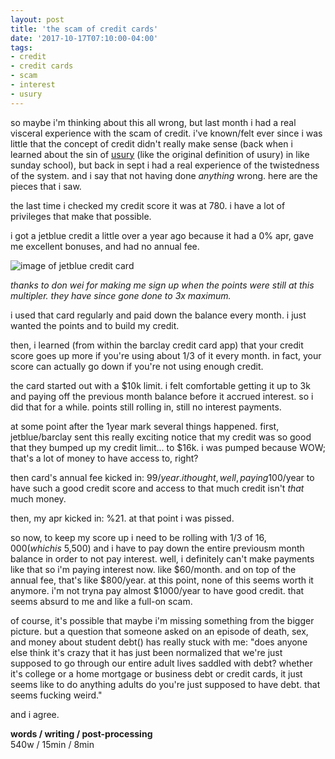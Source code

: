 ```yaml
---
layout: post
title: 'the scam of credit cards'
date: '2017-10-17T07:10:00-04:00'
tags:
- credit
- credit cards
- scam
- interest
- usury
--- 
```


so maybe i'm thinking about this all wrong, but last month i had a real visceral experience with the scam of credit. i've known/felt ever since i was little that the concept of credit didn't really make sense (back when i learned about the sin of [usury](https://en.wikipedia.org/wiki/Usury) (like the original definition of usury) in like sunday school), but back in sept i had a real experience of the twistedness of the system. and i say that not having done *anything* wrong. here are the pieces that i saw. 

the last time i checked my credit score it was at 780. i have a lot of privileges that make that possible. 

i got a jetblue credit a little over a year ago because it had a 0% apr, gave me excellent bonuses, and had no annual fee.

![image of jetblue credit card](https://78.media.tumblr.com/848a04642fb35573d30df83c9abd5d32/tumblr_o79v82iOGK1u8yirco1_540.png)

_thanks to don wei for making me sign up when the points were still at this multipler. they have since gone done to 3x maximum._

i used that card regularly and paid down the balance every month. i just wanted the points and to build my credit.

then, i learned (from within the barclay credit card app) that your credit score goes up more if you're using about 1/3 of it every month. in fact, your score can actually go down if you're not using enough credit. 

the card started out with a $10k limit. i felt comfortable getting it up to 3k and paying off the previous month balance before it accrued interest. so i did that for a while. points still rolling in, still no interest payments. 

at some point after the 1year mark several things happened. first, jetblue/barclay sent this really exciting notice that my credit was so good that they bumped up my credit limit... to $16k. i was pumped because WOW; that's a lot of money to have access to, right? 

then card's annual fee kicked in: $99/year. i thought, well, paying 100$/year to have such a good credit score and access to that much credit isn't *that* much money. 

then, my apr kicked in: %21. at that point i was pissed.

so now, to keep my score up i need to be rolling with 1/3 of $16,000 (which is ~$5,500) and i have to pay down the entire previousm month balance in order to not pay interest. well, i definitely can't make payments like that so i'm paying interest now. like $60/month. and on top of the annual fee, that's like $800/year. at this point, none of this seems worth it anymore. i'm not tryna pay almost $1000/year to have good credit. that seems absurd to me and like a full-on scam.

of course, it's possible that maybe i'm missing something from the bigger picture. but a question that someone asked on an episode of death, sex, and money about student debt() has really stuck with me: "does anyone else think it's crazy that it has just been normalized that we're just supposed to go through our entire adult lives saddled with debt? whether it's college or a home mortgage or business debt or credit cards, it just seems like to do anything adults do you're just supposed to have debt. that seems fucking weird." 

and i agree. 

<!-- hyperlink bank -->

**words / writing / post-processing**  
540w / 15min / 8min